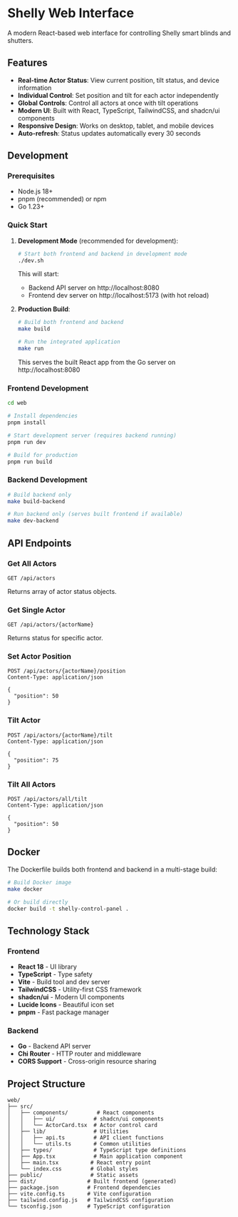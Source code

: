 # Shelly Web Interface

A modern React-based web interface for controlling Shelly smart blinds and shutters.

## Features

- **Real-time Actor Status**: View current position, tilt status, and device information
- **Individual Control**: Set position and tilt for each actor independently
- **Global Controls**: Control all actors at once with tilt operations
- **Modern UI**: Built with React, TypeScript, TailwindCSS, and shadcn/ui components
- **Responsive Design**: Works on desktop, tablet, and mobile devices
- **Auto-refresh**: Status updates automatically every 30 seconds

## Development

### Prerequisites

- Node.js 18+ 
- pnpm (recommended) or npm
- Go 1.23+

### Quick Start

1. **Development Mode** (recommended for development):
   ```bash
   # Start both frontend and backend in development mode
   ./dev.sh
   ```
   This will start:
   - Backend API server on http://localhost:8080
   - Frontend dev server on http://localhost:5173 (with hot reload)

2. **Production Build**:
   ```bash
   # Build both frontend and backend
   make build
   
   # Run the integrated application
   make run
   ```
   This serves the built React app from the Go server on http://localhost:8080

### Frontend Development

```bash
cd web

# Install dependencies
pnpm install

# Start development server (requires backend running)
pnpm run dev

# Build for production
pnpm run build
```

### Backend Development

```bash
# Build backend only
make build-backend

# Run backend only (serves built frontend if available)
make dev-backend
```

## API Endpoints

### Get All Actors
```
GET /api/actors
```
Returns array of actor status objects.

### Get Single Actor
```
GET /api/actors/{actorName}
```
Returns status for specific actor.

### Set Actor Position
```
POST /api/actors/{actorName}/position
Content-Type: application/json

{
  "position": 50
}
```

### Tilt Actor
```
POST /api/actors/{actorName}/tilt
Content-Type: application/json

{
  "position": 75
}
```

### Tilt All Actors
```
POST /api/actors/all/tilt
Content-Type: application/json

{
  "position": 50
}
```

## Docker

The Dockerfile builds both frontend and backend in a multi-stage build:

```bash
# Build Docker image
make docker

# Or build directly
docker build -t shelly-control-panel .
```

## Technology Stack

### Frontend
- **React 18** - UI library
- **TypeScript** - Type safety
- **Vite** - Build tool and dev server
- **TailwindCSS** - Utility-first CSS framework
- **shadcn/ui** - Modern UI components
- **Lucide Icons** - Beautiful icon set
- **pnpm** - Fast package manager

### Backend
- **Go** - Backend API server
- **Chi Router** - HTTP router and middleware
- **CORS Support** - Cross-origin resource sharing

## Project Structure

```
web/
├── src/
│   ├── components/         # React components
│   │   ├── ui/            # shadcn/ui components
│   │   └── ActorCard.tsx  # Actor control card
│   ├── lib/               # Utilities
│   │   ├── api.ts         # API client functions
│   │   └── utils.ts       # Common utilities
│   ├── types/             # TypeScript type definitions
│   ├── App.tsx            # Main application component
│   ├── main.tsx          # React entry point
│   └── index.css         # Global styles
├── public/               # Static assets
├── dist/                # Built frontend (generated)
├── package.json         # Frontend dependencies
├── vite.config.ts       # Vite configuration
├── tailwind.config.js   # TailwindCSS configuration
└── tsconfig.json        # TypeScript configuration
```
